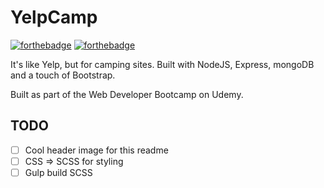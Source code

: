 # YelpCamp

[![forthebadge](https://forthebadge.com/images/badges/powered-by-electricity.svg)](https://forthebadge.com)
[![forthebadge](https://forthebadge.com/images/badges/powered-by-responsibility.svg)](https://forthebadge.com)

It's like Yelp, but for camping sites. Built with NodeJS, Express, mongoDB and a touch of Bootstrap.

Built as part of the Web Developer Bootcamp on Udemy.

## TODO

- [ ] Cool header image for this readme
- [ ] CSS => SCSS for styling
- [ ] Gulp build SCSS
